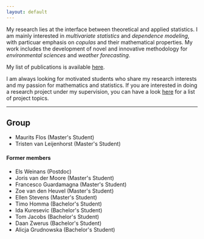 ```yaml
---
layout: default
---
```



My research lies at the interface between theoretical and applied statistics. I am mainly interested in _multivariate statistics_ and _dependence modeling_, with particuar emphasis on _copulas_ and their mathematical properties. My work includes the development of novel and innovative methodology for _environmental sciences_ and _weather forecasting_.

My list of publications is available [here](https://research.tue.nl/en/persons/elisa-perrone/publications/).


I am always looking for motivated students who share my research interests and my passion for mathematics and statistics. If you are interested in doing a research project under my supervision, you can have a look [here](teaching.html) for a list of project topics.


---

## Group
* Maurits Flos (Master's Student)
* Tristen van Leijenhorst (Master's Student) 


#### Former members
* Els Weinans (Postdoc)
* Joris van der Moore (Master's Student)
* Francesco Guardamagna (Master's Student)
* Zoe van den Heuvel (Master's Student)
* Ellen Stevens (Master's Student)
* Timo Homma (Bachelor's Student)
* Ida Kuresevic (Bachelor's Student)
* Tom Jacobs (Bachelor's Student)
* Daan Zwerus (Bachelor's Student)
* Alicja Grudnowska (Bachelor's Student)



<br>
<br>

